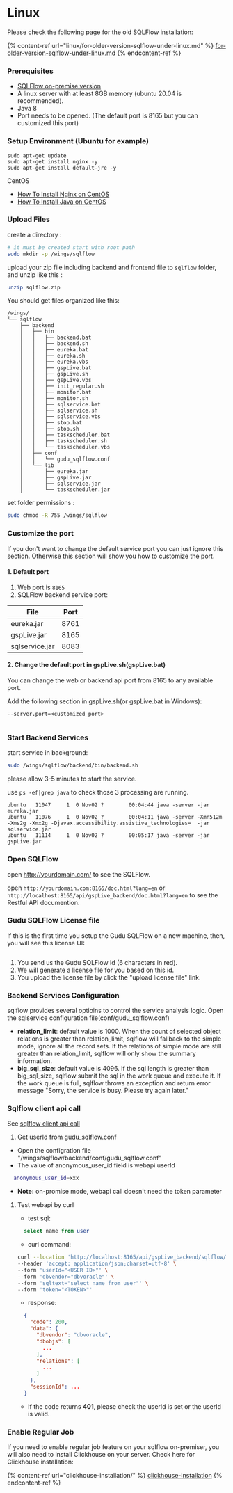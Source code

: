 # Linux

Please check the following page for the old SQLFlow installation:

{% content-ref url="linux/for-older-version-sqlflow-under-linux.md" %}
[for-older-version-sqlflow-under-linux.md](linux/for-older-version-sqlflow-under-linux.md)
{% endcontent-ref %}

### Prerequisites

* [SQLFlow on-premise version](https://www.gudusoft.com/sqlflow-on-premise-version/)
* A linux server with at least 8GB memory (ubuntu 20.04 is recommended).
* Java 8
* Port needs to be opened. (The default port is 8165 but you can customized this port)

### Setup Environment (Ubuntu for example)

```
sudo apt-get update
sudo apt-get install nginx -y
sudo apt-get install default-jre -y	
```

CentOS

* [How To Install Nginx on CentOS](https://www.digitalocean.com/community/tutorials/how-to-install-nginx-on-centos-7)
* [How To Install Java on CentOS](https://www.digitalocean.com/community/tutorials/how-to-install-java-on-centos-and-fedora)

### Upload Files

create a directory :

```bash
# it must be created start with root path
sudo mkdir -p /wings/sqlflow
```

upload your zip file including backend and frontend file to `sqlflow` folder, and unzip like this :

```bash
unzip sqlflow.zip
```

You should get files organized like this:

```
/wings/
└── sqlflow
    ├── backend
    │   ├── bin
    │   │   ├── backend.bat
    │   │   ├── backend.sh
    │   │   ├── eureka.bat
    │   │   ├── eureka.sh
    │   │   ├── eureka.vbs
    │   │   ├── gspLive.bat
    │   │   ├── gspLive.sh
    │   │   ├── gspLive.vbs
    │   │   ├── init_regular.sh
    │   │   ├── monitor.bat
    │   │   ├── monitor.sh
    │   │   ├── sqlservice.bat
    │   │   ├── sqlservice.sh
    │   │   ├── sqlservice.vbs
    │   │   ├── stop.bat
    │   │   ├── stop.sh
    │   │   ├── taskscheduler.bat
    │   │   ├── taskscheduler.sh
    │   │   └── taskscheduler.vbs
    │   ├── conf
    │   │   └── gudu_sqlflow.conf
    │   └── lib
    │       ├── eureka.jar
    │       ├── gspLive.jar
    │       ├── sqlservice.jar
    │       └── taskscheduler.jar

```

set folder permissions :

```bash
sudo chmod -R 755 /wings/sqlflow
```

### Customize the port

If you don't want to change the default service port you can just ignore this section. Otherwise this section will show you how to customize the port.

#### 1. Default port

1. Web port is `8165`
2. SQLFlow backend service port:

| File           | Port |
| -------------- | ---- |
| eureka.jar     | 8761 |
| gspLive.jar    | 8165 |
| sqlservice.jar | 8083 |

#### 2. **Change the default port in gspLive.sh(gspLive.bat)**&#x20;

You can change the web or backend api port from 8165 to any available port.&#x20;

Add the following section in gspLive.sh(or gspLive.bat in Windows):

```
--server.port=<customized_port>
```

<figure><img src="../../.gitbook/assets/sqlflow-install-customize-port-gsplive.png" alt=""><figcaption></figcaption></figure>

### Start Backend Services

start service in background:

```bash
sudo /wings/sqlflow/backend/bin/backend.sh
```

please allow 3-5 minutes to start the service.

use `ps -ef|grep java` to check those 3 processing are running.

```
ubuntu   11047     1  0 Nov02 ?        00:04:44 java -server -jar eureka.jar
ubuntu   11076     1  0 Nov02 ?        00:04:11 java -server -Xmn512m -Xms2g -Xmx2g -Djavax.accessibility.assistive_technologies=  -jar sqlservice.jar
ubuntu   11114     1  0 Nov02 ?        00:05:17 java -server -jar gspLive.jar
```

### Open SQLFlow

open http://yourdomain.com/ to see the SQLFlow.

open `http://yourdomain.com:8165/doc.html?lang=en` or `http://localhost:8165/api/gspLive_backend/doc.html?lang=en` to see the Restful API documention.

### Gudu SQLFlow License file

If this is the first time you setup the Gudu SQLFlow on a new machine, then, you will see this license UI:&#x20;

<figure><img src="../../.gitbook/assets/gudu-sqlflow-license.png" alt=""><figcaption></figcaption></figure>

1. You send us the Gudu SQLFlow Id (6 characters in red).
2. We will generate a license file for you based on this id.
3. You upload the license file by click the "upload license file" link.

### Backend Services Configuration

sqlflow provides several optioins to control the service analysis logic. Open the sqlservice configuration file(conf/gudu\_sqlflow.conf)

* **relation\_limit**: default value is 1000. When the count of selected object relations is greater than relation\_limit, sqlflow will fallback to the simple mode, ignore all the record sets. If the relations of simple mode are still greater than relation\_limit, sqlflow will only show the summary information.
* **big\_sql\_size**: default value is 4096. If the sql length is greater than big\_sql\_size, sqlflow submit the sql in the work queue and execute it. If the work queue is full, sqlflow throws an exception and return error message "Sorry, the service is busy. Please try again later."

### Sqlflow client api call

See [sqlflow client api call](https://github.com/sqlparser/sqlflow\_public/blob/master/api/sqlflow\_api\_full.md#webapi)

1. Get userId from gudu\_sqlflow.conf

* Open the configration file "/wings/sqlflow/backend/conf/gudu\_sqlflow.conf"
* The value of anonymous\_user\_id field is webapi userId

```bash
  anonymous_user_id=xxx
```

* **Note:** on-promise mode, webapi call doesn't need the token parameter

1.  Test webapi by curl

    * test sql:

    ```sql
      select name from user
    ```

    * curl command:

    ```bash
    curl --location 'http://localhost:8165/api/gspLive_backend/sqlflow/generation/sqlflow' \
    --header 'accept: application/json;charset=utf-8' \
    --form 'userId="<USER ID>"' \
    --form 'dbvendor="dbvoracle"' \
    --form 'sqltext="select name from user"' \
    --form 'token="<TOKEN>"'
    ```

    * response:

    ```json
      {
        "code": 200,
        "data": {
          "dbvendor": "dbvoracle",
          "dbobjs": [
            ...
          ],
          "relations": [
            ...
          ]
        },
        "sessionId": ...
      }
    ```

    * If the code returns **401**, please check the userId is set or the userId is valid.

### Enable Regular Job

If you need to enable regular job feature on your sqlflow on-premiser, you will also need to install Clickhouse on your server. Check here for Clickhouse installation:

{% content-ref url="clickhouse-installation/" %}
[clickhouse-installation](clickhouse-installation/)
{% endcontent-ref %}
